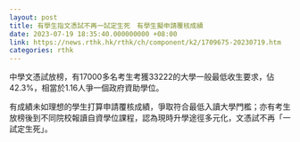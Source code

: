 ```yaml
---
layout: post
title: 有學生指文憑試不再一試定生死　有學生擬申請覆核成績
date: 2023-07-19 18:35:40.000000000 +08:00
link: https://news.rthk.hk/rthk/ch/component/k2/1709675-20230719.htm
categories: rthk
---
```


中學文憑試放榜，有17000多名考生考獲33222的大學一般最低收生要求，佔42.3%，相當於1.16人爭一個政府資助學位。

有成績未如理想的學生打算申請覆核成績，爭取符合最低入讀大學門檻；亦有考生放榜後到不同院校報讀自資學位課程，認為現時升學途徑多元化，文憑試不再「一試定生死」。
